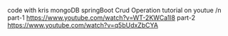 code with kris mongoDB springBoot Crud Operation tutorial on youtue /n part-1    https://www.youtube.com/watch?v=WT-2KWCa1l8 part-2   https://www.youtube.com/watch?v=q5bUdxZbCYA  
